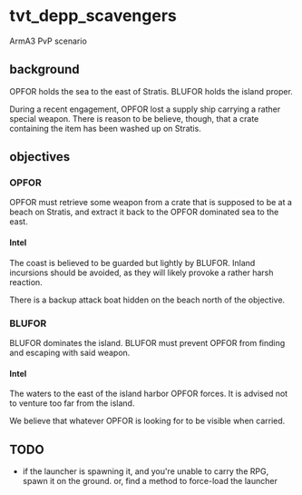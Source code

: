 # tvt_depp_scavengers

ArmA3 PvP scenario

## background

OPFOR holds the sea to the east of Stratis. BLUFOR holds the island proper. 

During a recent engagement, OPFOR lost a supply ship carrying a rather special weapon. 
There is reason to be believe, though, that a crate containing the item has been washed up on Stratis.

## objectives

### OPFOR

OPFOR must retrieve some weapon from a crate that is supposed to be at a beach on Stratis, and extract it back to the OPFOR dominated sea to the east.

#### Intel

The coast is believed to be guarded but lightly by BLUFOR. Inland incursions should be avoided, as they will likely provoke a rather harsh reaction.

There is a backup attack boat hidden on the beach north of the objective.

### BLUFOR

BLUFOR dominates the island. BLUFOR must prevent OPFOR from finding and escaping with said weapon.

#### Intel

The waters to the east of the island harbor OPFOR forces. It is advised not to venture too far from the island.

We believe that whatever OPFOR is looking for to be visible when carried.


## TODO


* if the launcher is spawning it, and you're unable to carry the RPG, spawn it on the ground. or, find a method to force-load the launcher
